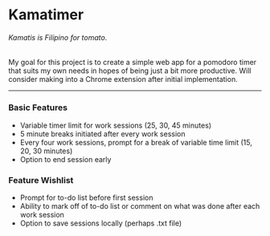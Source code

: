 # Kamatimer
###### *Kamatis* is Filipino for tomato.

My goal for this project is to create a simple web app for a pomodoro timer that suits my own needs in hopes of being just a bit more productive. Will consider making into a Chrome extension after initial implementation.

---

### Basic Features
- Variable timer limit for work sessions (25, 30, 45 minutes)
- 5 minute breaks initiated after every work session
- Every four work sessions, prompt for a break of variable time limit (15, 20, 30 minutes)
- Option to end session early

### Feature Wishlist
- Prompt for to-do list before first session
- Ability to mark off of to-do list or comment on what was done after each work session
- Option to save sessions locally (perhaps .txt file)

